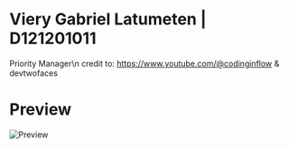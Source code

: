 # Viery Gabriel Latumeten | D121201011
Priority Manager\n
credit to: https://www.youtube.com/@codinginflow & devtwofaces


# Preview
![Preview](https://user-images.githubusercontent.com/112059210/207760484-7f9c84eb-fa93-45a9-8bc9-ba4dfe9f9d94.png)
